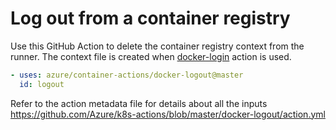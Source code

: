 # Log out from a container registry
Use this GitHub Action to delete the container registry context from the runner. The context file is created when [docker-login](https://github.com/Azure/k8s-actions/tree/master/docker-login) action is used.

```yaml
- uses: azure/container-actions/docker-logout@master
  id: logout
```

Refer to the action metadata file for details about all the inputs https://github.com/Azure/k8s-actions/blob/master/docker-logout/action.yml

